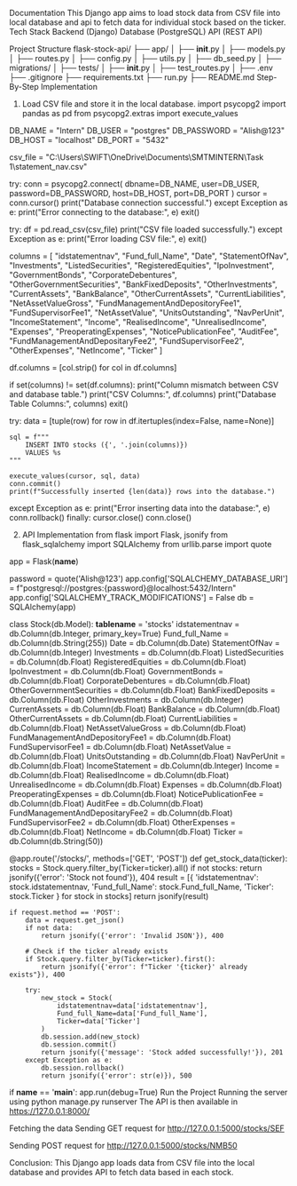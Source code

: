 Documentation
This Django app aims to load stock data from CSV file into local database and api to fetch data for individual stock based on the ticker.
Tech Stack
Backend (Django)
Database (PostgreSQL)
API (REST API)

Project Structure
flask-stock-api/
├── app/
│   ├── __init__.py
│   ├── models.py
│   ├── routes.py
│   ├── config.py
│   ├── utils.py
│   ├── db_seed.py
│
├── migrations/
│
├── tests/
│   ├── __init__.py
│   ├── test_routes.py
│
├── .env
├── .gitignore
├── requirements.txt
├── run.py
├── README.md
Step-By-Step Implementation
1.	Load CSV file and store it in the local database.
import psycopg2
import pandas as pd 
from psycopg2.extras import execute_values


DB_NAME = "Intern"
DB_USER = "postgres"
DB_PASSWORD = "Alish@123"
DB_HOST = "localhost"
DB_PORT = "5432"


csv_file = "C:\Users\SWIFT\OneDrive\Documents\SMTMINTERN\Task 1\statement_nav.csv"


try:
    conn = psycopg2.connect(
        dbname=DB_NAME,
        user=DB_USER,
        password=DB_PASSWORD,
        host=DB_HOST,
        port=DB_PORT
    )
    cursor = conn.cursor()
    print("Database connection successful.")
except Exception as e:
    print("Error connecting to the database:", e)
    exit()


try:
    df = pd.read_csv(csv_file)
    print("CSV file loaded successfully.")
except Exception as e:
    print("Error loading CSV file:", e)
    exit()

columns = [
    "idstatementnav", "Fund_full_Name", "Date", "StatementOfNav",
    "Investments", "ListedSecurities", "RegisteredEquities", "IpoInvestment",
    "GovernmentBonds", "CorporateDebentures", "OtherGovernmentSecurities",
    "BankFixedDeposits", "OtherInvestments", "CurrentAssets", "BankBalance",
    "OtherCurrentAssets", "CurrentLiabilities", "NetAssetValueGross",
    "FundManagementAndDepositoryFee1", "FundSupervisorFee1", "NetAssetValue",
    "UnitsOutstanding", "NavPerUnit", "IncomeStatement", "Income",
    "RealisedIncome", "UnrealisedIncome", "Expenses", "PreoperatingExpenses",
    "NoticePublicationFee", "AuditFee", "FundManagementAndDepositaryFee2",
    "FundSupervisorFee2", "OtherExpenses", "NetIncome", "Ticker"
]

df.columns = [col.strip() for col in df.columns]  


if set(columns) != set(df.columns):
    print("Column mismatch between CSV and database table.")
    print("CSV Columns:", df.columns)
    print("Database Table Columns:", columns)
    exit()

try:
    data = [tuple(row) for row in df.itertuples(index=False, name=None)]

    sql = f"""
        INSERT INTO stocks ({', '.join(columns)})
        VALUES %s
    """

    execute_values(cursor, sql, data)
    conn.commit()
    print(f"Successfully inserted {len(data)} rows into the database.")
except Exception as e:
    print("Error inserting data into the database:", e)
    conn.rollback()
finally:
    cursor.close()
    conn.close()

2.	API Implementation
from flask import Flask, jsonify
from flask_sqlalchemy import SQLAlchemy
from urllib.parse import quote

app = Flask(__name__)

password = quote('Alish@123') 
app.config['SQLALCHEMY_DATABASE_URI'] = f"postgresql://postgres:{password}@localhost:5432/Intern"
app.config['SQLALCHEMY_TRACK_MODIFICATIONS'] = False
db = SQLAlchemy(app)

class Stock(db.Model):
    __tablename__ = 'stocks' 
    idstatementnav = db.Column(db.Integer, primary_key=True)
    Fund_full_Name = db.Column(db.String(255))
    Date = db.Column(db.Date)
    StatementOfNav = db.Column(db.Integer)
    Investments = db.Column(db.Float)
    ListedSecurities = db.Column(db.Float)
    RegisteredEquities = db.Column(db.Float)
    IpoInvestment = db.Column(db.Float)
    GovernmentBonds = db.Column(db.Float)
    CorporateDebentures = db.Column(db.Float)
    OtherGovernmentSecurities = db.Column(db.Float)
    BankFixedDeposits = db.Column(db.Float)
    OtherInvestments = db.Column(db.Integer)
    CurrentAssets = db.Column(db.Float)
    BankBalance = db.Column(db.Float)
    OtherCurrentAssets = db.Column(db.Float)
    CurrentLiabilities = db.Column(db.Float)
    NetAssetValueGross = db.Column(db.Float)
    FundManagementAndDepositoryFee1 = db.Column(db.Float)
    FundSupervisorFee1 = db.Column(db.Float)
    NetAssetValue = db.Column(db.Float)
    UnitsOutstanding = db.Column(db.Float)
    NavPerUnit = db.Column(db.Float)
    IncomeStatement = db.Column(db.Integer)
    Income = db.Column(db.Float)
    RealisedIncome = db.Column(db.Float)
    UnrealisedIncome = db.Column(db.Float)
    Expenses = db.Column(db.Float)
    PreoperatingExpenses = db.Column(db.Float)
    NoticePublicationFee = db.Column(db.Float)
    AuditFee = db.Column(db.Float)
    FundManagementAndDepositaryFee2 = db.Column(db.Float)
    FundSupervisorFee2 = db.Column(db.Float)
    OtherExpenses = db.Column(db.Float)
    NetIncome = db.Column(db.Float)
    Ticker = db.Column(db.String(50))

@app.route('/stocks/<ticker>', methods=['GET', 'POST'])
def get_stock_data(ticker):
    stocks = Stock.query.filter_by(Ticker=ticker).all()
    if not stocks:
        return jsonify({'error': 'Stock not found'}), 404
    result = [{
        'idstatementnav': stock.idstatementnav,
        'Fund_full_Name': stock.Fund_full_Name,
        'Ticker': stock.Ticker
    } for stock in stocks]
    return jsonify(result)

    if request.method == 'POST':
        data = request.get_json()
        if not data:
            return jsonify({'error': 'Invalid JSON'}), 400
        
        # Check if the ticker already exists
        if Stock.query.filter_by(Ticker=ticker).first():
            return jsonify({'error': f"Ticker '{ticker}' already exists"}), 400

        try:
            new_stock = Stock(
                idstatementnav=data['idstatementnav'],
                Fund_full_Name=data['Fund_full_Name'],
                Ticker=data['Ticker']
            )
            db.session.add(new_stock)
            db.session.commit()
            return jsonify({'message': 'Stock added successfully!'}), 201
        except Exception as e:
            db.session.rollback()
            return jsonify({'error': str(e)}), 500

if __name__ == '__main__':
    app.run(debug=True)
Run the Project
Running the server using python manage.py runserver
The API is then available in https://127.0.0.1:8000/<ticker>

Fetching the data
Sending GET request for http://127.0.0.1:5000/stocks/SEF
 


Sending POST request for http://127.0.0.1:5000/stocks/NMB50
 




Conclusion:
This Django app loads data from CSV file into the local database and provides API to fetch data based in each stock. 


